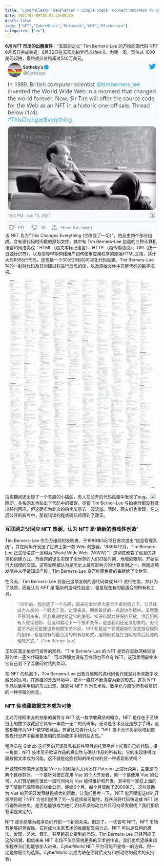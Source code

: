 ```yaml
---
title: "CyberMilesNFT Newsletter - Simple Steps: Connect MetaMask to CyberMiles Public Blockchain"
date: 2021-07-09T10:01:23+08:00
draft: false
tags: ["NFT","CyberMiles","Metamask","CMT","Blockchain"] 
categories: ["en"] 
---
```


**6月 NFT 市场的出圈事件**：“互联网之父” Tim Berners-Lee 的万维网源代码 NFT 6月15日完成铸造，6月30日在苏富比拍卖行成功拍出。为期一周，竞价从 1000 美元起拍，最终成交价格超过540万美元。
![](/images/20210715-NFT-News4-01.png)
该 NFT 名为“This Changes Everything (它改变了一切）”。拍品由四个部分组成。含有源代码时间戳的原始文件，其中有 Tim Berners-Lee 创造的三种计算机语言和网络协议：HTML（超文本标记语言）、HTTP （超传输协议）、URI（统一资源标识符），以及指导早期网络用户如何使用应用程序的原始HTML文档，共计大约9555行代码。还包括一个30分25秒的可视化代码动画、Tim Berners-Lee 写的一封对代码及其创建过程进行反思的信，以及原始文件中完整代码的数字海报。
![](/images/20210715-NFT-News4-02.png)
拍卖期间还出现了一个有趣的小插曲。有人在公开的代码动画中发现了bug。
![](/images/20210715-NFT-New4-03.png)
随即，多名网友也贴出了代码中的错误。尽管 Tim Berner-Lee 与拍卖行都没有做出任何回应，但这确实为此次的拍卖又带去一波流量。同时，网友们也发现，在之后公开的影片中，那段错误的程式码已经得到了改正。

### **互联网之父回应 NFT 热潮，认为 NFT 是‘最新的游戏性创造’**

Tim Berners-Lee 作为万维网的发明者，于1989年3月12日首次提出“信息管理系统”，并在同年开发出了世界上第一款 Web 浏览器。1989年12月，Tim Berners-Lee 正式命名这一发明为“World Wide Web（WWW）”，这彻底改变了信息的共享和创建方式。万维网的诞生实现了全世界的人们打破时间、地域的限制，开始进行大规模的交流。这项发明被认为是历史上最有影响力的计算发明之一。然而这项发明并未申请知识产权，Tim Berners-Lee 将万维网免费的奉献给了全世界。

在今天，Tim Berners-Lee 将自己这项发明的源代码做成 NFT 进行拍卖，并非为了敛财，而是认为 NFT 是‘最新的游戏性创造’，也是现在有的最适合的所有权工具。


> “30年前，我创造了一个东西，后来在全世界大量合作者的努力下，它已经成为人类的一个强大工具。对我来说，网络最好的一点是协作精神。虽然我不预测未来，但我真诚地希望它的使用、知识和潜力将保持开放，供我们所有人继续创新、创造和启动下一个技术变革，这是我们还无法想象的。无论是艺术品还是像这样的数字艺术品，NFT都是这个领域最新的改变游戏规则的创作，也是现有的最合适的所有权形式，这种形式是打包网络背后起源的理想方式。”（Tim Berner-Lee)


正如苏富比拍卖行宣传的那样，“Tim Berners-Lee 的 NFT 是现在首款网络浏览器的唯一签名代码副本”。可以理解为没有万维网也不会有 NFT，这项发明最终由它自己刻下了互联网时代的烙印。

在 NFT 的热潮下，Tim Berners-Lee 出售万维网的源代码也许就是对未来数字收藏品的认可。在网络的开放环境中，技术一直在不断演变为新的形态。这次 NFT作品以数字手稿的形式出现，就是对 NFT 作为艺术性、数字化与原创所有权辨识的一种手段的肯定。  

### NFT 使收藏数据文本成为可能

比对万维网本身的抽象的属性与 NFT 这一数字收藏品的概念。NFT 是存在于区块链上的数字收藏品它具有一串独一无二的代码串。无论是艺术品还是数字手稿，这些都能作为NFT-数字收藏品。苏富比拍卖行认为：“NFT 技术允许买家获取到这些现代世界中最重要发明的原始数字手稿的独占性。” 

程序员在 Github 这样面向开源及私有软件项目的托管平台上托管自己的代码。换一角度，NFT 技术用于验证作品的真实性与确认作品的所有权。它的出现使得收藏数据文本成为可能。这不就是这些代码的所有权的另一种表现形式吗？

开源软件前端开发框架 Vue.js 的创始人尤雨溪在 Patreon 上进行众筹，主要是向两个目标群体，一个是针对使正在用 Vue 的个人开发者，另一个是使用 Vue 的公司。人们赞助他在很长一段时间内为 Vue 提供维护和开发。其中有一家在上海的专门赞助开源项目的创业公司，连续6个月，每个月赞助了2000美元。这些赞助为 Vue 的开源开发贡献是极大的帮助。让我们思考一下， NFT 能否赋能这样的开源项目呢？NFT 为他们提供了另一层选择和可能性。程序员将代码铸造成 NFT 进行销售和拍卖，是否也能够成为他们坚持开发的动力并且可持续发展呢？我们相信答案是肯定的。

NFT 或许能够为程序员们开拓一个新的未来。别忘了，一切皆可 NFT。NFT 市场有足够的包容性，它将成为未来艺术的收藏和交易方式。NFT 可以是任何的想法、发现、艺术、音乐，甚至是前文提到的代码。Tim Berners-Lee 已经回应了这股热潮，相信未来 NFT 市场不仅会容纳更多的艺术创作者，我们也希望越来越多程序员们也能够加入进来。CyberWorld NFT 平台可能不是唯一的选择，但一定是你最佳的选择。CyberWorld 会成为站在你背后支持和推动你的最大的支持者。


